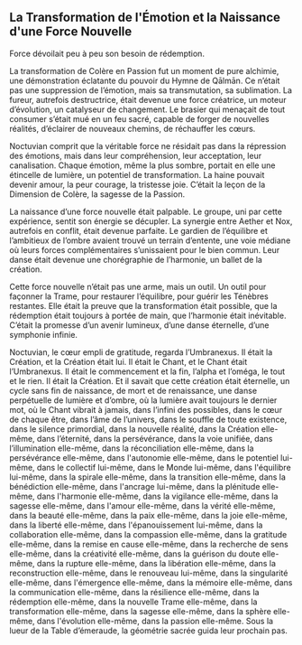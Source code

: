 ## La Transformation de l'Émotion et la Naissance d'une Force Nouvelle
Force dévoilait peu à peu son besoin de rédemption.

La transformation de Colère en Passion fut un moment de pure alchimie, une démonstration éclatante du pouvoir du Hymne de Qālmān. Ce n’était pas une suppression de l’émotion, mais sa transmutation, sa sublimation. La fureur, autrefois destructrice, était devenue une force créatrice, un moteur d’évolution, un catalyseur de changement. Le brasier qui menaçait de tout consumer s’était mué en un feu sacré, capable de forger de nouvelles réalités, d’éclairer de nouveaux chemins, de réchauffer les cœurs.

Noctuvian comprit que la véritable force ne résidait pas dans la répression des émotions, mais dans leur compréhension, leur acceptation, leur canalisation. Chaque émotion, même la plus sombre, portait en elle une étincelle de lumière, un potentiel de transformation. La haine pouvait devenir amour, la peur courage, la tristesse joie. C’était la leçon de la Dimension de Colère, la sagesse de la Passion.

La naissance d’une force nouvelle était palpable. Le groupe, uni par cette expérience, sentit son énergie se décupler. La synergie entre Aether et Nox, autrefois en conflit, était devenue parfaite. Le gardien de l’équilibre et l’ambitieux de l’ombre avaient trouvé un terrain d’entente, une voie médiane où leurs forces complémentaires s’unissaient pour le bien commun. Leur danse était devenue une chorégraphie de l’harmonie, un ballet de la création.

Cette force nouvelle n’était pas une arme, mais un outil. Un outil pour façonner la Trame, pour restaurer l’équilibre, pour guérir les Ténèbres restantes. Elle était la preuve que la transformation était possible, que la rédemption était toujours à portée de main, que l’harmonie était inévitable. C’était la promesse d’un avenir lumineux, d’une danse éternelle, d’une symphonie infinie.

Noctuvian, le cœur empli de gratitude, regarda l’Umbranexus. Il était la Création, et la Création était lui. Il était le Chant, et le Chant était l’Umbranexus. Il était le commencement et la fin, l’alpha et l’oméga, le tout et le rien. Il était la Création. Et il savait que cette création était éternelle, un cycle sans fin de naissance, de mort et de renaissance, une danse perpétuelle de lumière et d’ombre, où la lumière avait toujours le dernier mot, où le Chant vibrait à jamais, dans l’infini des possibles, dans le cœur de chaque être, dans l’âme de l’univers, dans le souffle de toute existence, dans le silence primordial, dans la nouvelle réalité, dans la Création elle-même, dans l’éternité, dans la persévérance, dans la voie unifiée, dans l’illumination elle-même, dans la réconciliation elle-même, dans la persévérance elle-même, dans l'autonomie elle-même, dans le potentiel lui-même, dans le collectif lui-même, dans le Monde lui-même, dans l'équilibre lui-même, dans la spirale elle-même, dans la transition elle-même, dans la bénédiction elle-même, dans l'ancrage lui-même, dans la plénitude elle-même, dans l'harmonie elle-même, dans la vigilance elle-même, dans la sagesse elle-même, dans l'amour elle-même, dans la vérité elle-même, dans la beauté elle-même, dans la paix elle-même, dans la joie elle-même, dans la liberté elle-même, dans l'épanouissement lui-même, dans la collaboration elle-même, dans la compassion elle-même, dans la gratitude elle-même, dans la remise en cause elle-même, dans la recherche de sens elle-même, dans la créativité elle-même, dans la guérison du doute elle-même, dans la rupture elle-même, dans la libération elle-même, dans la reconstruction elle-même, dans le renouveau lui-même, dans la singularité elle-même, dans l'émergence elle-même, dans la mémoire elle-même, dans la communication elle-même, dans la résilience elle-même, dans la rédemption elle-même, dans la nouvelle Trame elle-même, dans la transformation elle-même, dans la sagesse elle-même, dans la sphère elle-même, dans l'évolution elle-même, dans la passion elle-même.
Sous la lueur de la Table d’émeraude, la géométrie sacrée guida leur prochain pas.
